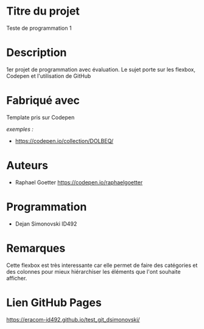 # Titre du projet

Teste de programmation 1

# Description

1er projet de programmation avec évaluation. Le sujet porte sur les flexbox, Codepen et l'utilisation de GitHub

# Fabriqué avec

Template pris sur Codepen

_exemples :_

* https://codepen.io/collection/DOLBEQ/

# Auteurs

* Raphael Goetter https://codepen.io/raphaelgoetter

# Programmation

* Dejan Simonovski ID492

# Remarques

Cette flexbox est très interessante car elle permet de faire des catégories et des colonnes pour mieux hiérarchiser les éléments que l'ont souhaite afficher.

# Lien GitHub Pages

https://eracom-id492.github.io/test_git_dsimonovski/
